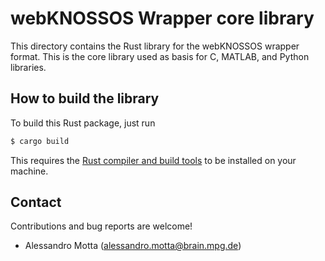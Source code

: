 # webKNOSSOS Wrapper core library
This directory contains the Rust library for the webKNOSSOS wrapper
format. This is the core library used as basis for C, MATLAB, and Python libraries.

## How to build the library
To build this Rust package, just run
```bash
$ cargo build
```

This requires the [Rust compiler and build tools](https://www.rust-lang.org/en-US/install.html)
to be installed on your machine.

## Contact
Contributions and bug reports are welcome!

- Alessandro Motta (alessandro.motta@brain.mpg.de)

